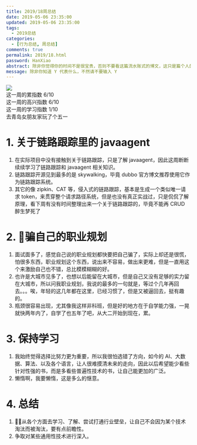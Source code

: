 ```yaml
---
title: 2019/18周总结
date: 2019-05-06 23:35:00
updated: 2019-05-06 23:35:00
tags:
  - 2019总结
categories: 
  - [行为总结, 周总结]
comments: true
permalink: 2019/18.html  
password: HanXiao
abstract: 除非你觉得你的时间不是很宝贵，否则不要看这篇流水账式的博文，这只是篇个人的工作的学习一个总结而已，没有包含任何的技术细节
message: 除非你知道 Y 代表什么，不然请不要输入 Y
---
```


![][0]  
这一周的累指数 6/10  
这一周的高兴指数 6/10   
这一周的学习指数 1/10  
去青岛女朋友家玩了个五一

<!--more-->

# 1. 关于链路跟踪里的 javaagent

1. 在实际项目中没有接触到关于链路跟踪，只是了解 javaagent，因此这周断断续续学习了链路跟踪和 javaagent 相关知识。
2. 链路跟踪开源见到最多的是 skywalking，毕竟 dubbo 官方博文推荐使用它作为链路跟踪系统。
3. 其它的像 zipkin、CAT 等，侵入式的链路跟踪，基本是生成一个类似唯一请求 token，来贯穿整个请求路径系统，但是也没有真正实战过，只是侃侃了解原理，看下周有没有时间整理出来一个关于链路跟踪的，毕竟不能再 CRUD 醉生梦死了

# 2. 骗自己的职业规划

1. 面试面多了，感觉自己说的职业规划都快要把自己骗了，实际上却还是很慌，怕很多东西，职业规划这个东西，说出来不容易，做出来更难，但是一直用这个来激励自己也不错，总比模模糊糊的好。
2. 也许是大城市见多了，也想以后能留在大城市，但是自己又没有足够的实力留在大城市，所以问我职业规划，我说的最多的一句就是，等过个几年再回去。。。唉，年轻的这几年都在这里，已经习惯了，但是又被逼回去，挺有趣的。
3. 瓶颈很容易出现，尤其像我这样非科班，但是好的地方在于自学能力强，一晃就快两年内了，自学了也五年了吧，从大二开始到现在，累。

# 3. 保持学习

1. 我始终觉得选择比努力更为重要，所以我很怕选错了方向，如今的 AI、大数据、算法、以及各个语言，让人很难摸清未来的走向，因此以后希望能少看些针对性强的书，而是多看些普遍性技术的书，让自己能更加的广泛。
2. 懒惰啊，我要懒惰，这是多么的惬意。

# 4. 总结

1. 从各个方面去学习、了解、尝试打通行业壁垒，让自己不会因为某个技术淘汰而被淘汰，要有点前瞻性。
2. 争取对某些通用性技术进行深入。

[0]: https://leran2deeplearnjavawebtech.oss-cn-beijing.aliyuncs.com/background/2019-04-28%E4%B9%90%E6%89%A3%E4%B9%90%E6%89%A3.jpg